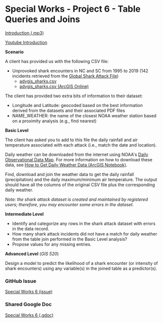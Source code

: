 # Special Works - Project 6 - Table Queries and Joins
[Introduction (.mp3)](https://drive.google.com/file/d/1V_3G9Arkj145V_XmA4AeztV6wq_Ka52j/view)

[Youtube Introduction](https://www.youtube.com/watch?v=-3klc9kqb8Q&list=PLbIkNQKCuzMNp93D3wzRh8x8ceL4HKpIA&index=34)

**Scenario**

A client has provided us with the following CSV file:

* Unprovoked shark encounters in NC and SC from 1995 to 2019 (142 incidents retrieved from the [Global Shark Attack File](http://www.sharkattackfile.net/))
    * [advgis_sharks.csv](./advgis_sharks.csv)
    * [advgis_sharks.csv (ArcGIS Online)](https://wm-gis.maps.arcgis.com/home/item.html?id=408743bcd58344609c792172874629ca)

The client has provided two extra bits of information to their dataset:

* Longitude and Latitude: geocoded based on the best information derived from the datasets and their associated PDF files
* NAME_WEATHER: the name of the closest NOAA weather station based on a proximity analysis (e.g., find nearest)

**Basic Level**

The client has asked you to add to this file the daily rainfall and air temperature associated with each attack (i.e., match the date and location).

Daily weather can be downloaded from the internet using NOAA's [Daily Observational Data Map](https://gis.ncdc.noaa.gov/maps/ncei/cdo/daily).
For more information on how to download these data, see [How to Get Daily Weather Data (ArcGIS Notebook)](https://wm-gis.maps.arcgis.com/home/item.html?id=fcf1b08b9ced4dde955067b697d251f3#overview).

Find, download and join the weather data to get the daily rainfall (precipitation) and the daily maximum/minimum air temperature.
The output should have all the columns of the original CSV file plus the corresponding daily weather.

_Note: the shark attack dataset is created and maintained by registered users; therefore, you may encounter some errors in the dataset._

**Intermediate Level**

* Identify and categorize any rows in the shark attack dataset with errors in the data record.
* How many shark attack incidents did not have a match for daily weather from the table join performed in the Basic Level analysis?
* Propose values for any missing entries.

**Advanced Level** (_GIS 520_)

Design a model to predict the likelihood of a shark encounter (or intensity of shark encounters) using any variable(s) in the joined table as a predictor(s).


### GitHub Issue 
[Special Works 6 (issue)](https://github.com/cga-wm/advgis-echo/issues/7)

### Shared Google Doc
[Special Works 6 (.gdoc)](https://docs.google.com/document/d/1XmHMNj63MSWtijPL-JuGfpmVLshG_Gd7fg2njE9t-KQ/edit?usp=sharing)
